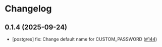 # Changelog

## 0.1.4 (2025-09-24)

* [postgres] fix: Change default name for CUSTOM_PASSWORD ([#144](https://github.com/CloudPirates-io/helm-charts/pull/144))

